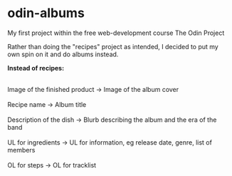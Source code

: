 # odin-albums
My first project within the free web-development course The Odin Project

Rather than doing the "recipes" project as intended, I decided to put my own spin on it and do albums instead.

<strong>Instead of recipes:</strong>

<br>Image of the finished product -> Image of the album cover </br>
<br>Recipe name -> Album title </br>
<br>Description of the dish -> Blurb describing the album and the era of the band </br>
<br>UL for ingredients -> UL for information, eg release date, genre, list of members </br>
<br>OL for steps -> OL for tracklist </br>